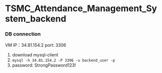 # TSMC_Attendance_Management_System_backend

### DB connection
VM IP：34.81.154.2
port: 3306

1. download mysql-client
2.  `mysql -h 34.81.154.2 -P 3306 -u backend_user -p`
3. password: StrongPassword123!
